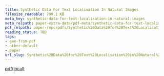 ```yaml
---
title: Synthetic Data For Text Localisation In Natural Images
filesize_readable: 799.1 KB
meta_key: synthetic-data-for-text-localisation-in-natural-images
meta_relpath: paper-extra-data/pdf-meta/synthetic-data-for-text-localisation-in-natural-images.yaml
pdf_relpath: paper-repo/pdfs/Synthetic%20Data%20for%20Text%20Localisation%20in%20Natural%20Images.pdf
reading_status: TBD
tags:
- gen-from-pdf
- other-default
- paper
url_slug: Synthetic%20Data%20for%20Text%20Localisation%20in%20Natural%20Images
---
```


[pdf(local)](../../paper-repo/pdfs/Synthetic%20Data%20for%20Text%20Localisation%20in%20Natural%20Images.pdf)

